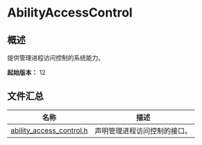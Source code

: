 # AbilityAccessControl

<!--Kit: Ability Kit-->
<!--Subsystem: Security-->
<!--Owner: @xia-bubai-->
<!--Designer: @linshuqing; @hehehe-li-->
<!--Tester: @leiyuqian-->
<!--Adviser: @zengyawen-->

## 概述

提供管理进程访问控制的系统能力。

**起始版本：** 12

## 文件汇总

| 名称 | 描述 |
| -- | -- |
| [ability_access_control.h](capi-ability-access-control-h.md) | 声明管理进程访问控制的接口。 |
